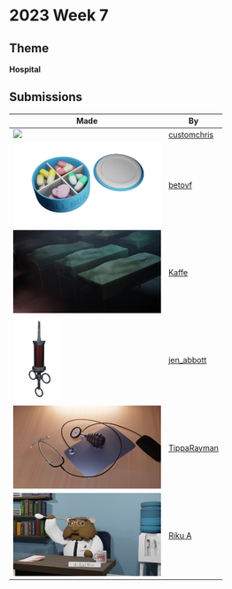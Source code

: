 # 2023 Week 7


## Theme

**Hospital**


## Submissions

| Made | By |
|------|----|
| <img src="./customchris/OldNeedle.png" height="150" /> | [customchris](./customchris/) |
| <img src="./betovf/pill-box.png" height="150" /> | [betovf](./betovf/) |
| <img src="./Kaffe/morgue_render-post.jpg" height="150" /> | [Kaffe](./Kaffe/) |
| <img src="./jen_abbott/needle-jsa-feb2023.png" height="150" /> | [jen_abbott](./jen_abbott/) |
| <img src="./TippaRayman/Tk4Xa1.jpeg" height="150" /> | [TippaRayman](./TippaRayman/) |
| <img src="./RikuA/doctore.png" height="150" /> | [Riku A](./RikuA/) |

